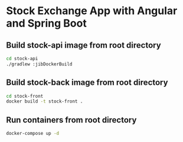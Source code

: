 # Stock Exchange App with Angular and Spring Boot
## Build stock-api image from root directory
```sh
cd stock-api
./gradlew :jibDockerBuild
```

## Build stock-back image from root directory
```sh
cd stock-front
docker build -t stock-front .
```

## Run containers from root directory
```sh
docker-compose up -d
```